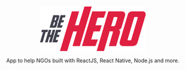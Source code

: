 <p align="center">
  <img src="mobile/src/assets/logo@3x.png" />
  
  <p align="center">
  App to help NGOs built with ReactJS, React Native, Node.js and more.
  </p>
